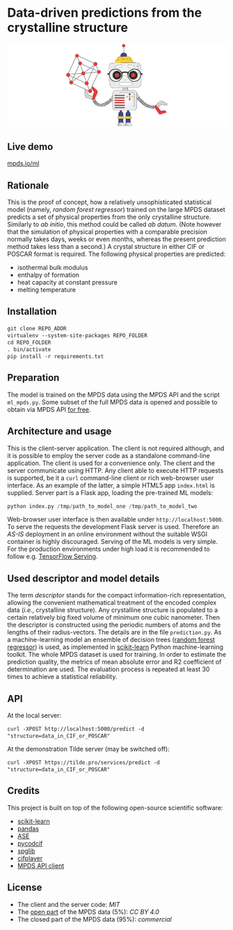 Data-driven predictions from the crystalline structure
======

![Materials simulations ab datum](https://raw.githubusercontent.com/mpds-io/mpds-ml-labs/master/crystallographer_mpds_cc_by_40.png "Materials simulation ab datum")

Live demo
------

[mpds.io/ml](https://mpds.io/ml)

Rationale
------

This is the proof of concept, how a relatively unsophisticated statistical model (namely, _random forest regressor_) trained on the large MPDS dataset predicts a set of physical properties from the only crystalline structure. Similarly to _ab initio_, this method could be called _ab datum_. (Note however that the simulation of physical properties with a comparable precision normally takes days, weeks or even months, whereas the present prediction method takes less than a second.) A crystal structure in either CIF or POSCAR format is required. The following physical properties are predicted:

- isothermal bulk modulus
- enthalpy of formation
- heat capacity at constant pressure
- melting temperature

Installation
------

```shell
git clone REPO_ADDR
virtualenv --system-site-packages REPO_FOLDER
cd REPO_FOLDER
. bin/activate
pip install -r requirements.txt
```

Preparation
------

The model is trained on the MPDS data using the MPDS API and the script `ml_mpds.py`. Some subset of the full MPDS data is opened and possible to obtain via MPDS API [for free](https://mpds.io/open-data-api).

Architecture and usage
------

This is the client-server application. The client is not required although, and it is possible to employ the server code as a standalone command-line application. The client is used for a convenience only. The client and the server communicate using HTTP. Any client able to execute HTTP requests is supported, be it a `curl` command-line client or rich web-browser user interface. As an example of the latter, a simple HTML5 app `index.html` is supplied. Server part is a Flask app, loading the pre-trained ML models:

```python
python index.py /tmp/path_to_model_one /tmp/path_to_model_two
```

Web-browser user interface is then available under `http://localhost:5000`. To serve the requests the development Flask server is used. Therefore an _AS-IS_ deployment in an online environment without the suitable WSGI container is highly discouraged. Serving of the ML models is very simple. For the production environments under high load it is recommended to follow e.g. [TensorFlow Serving](https://www.tensorflow.org/serving).


Used descriptor and model details
------

The term _descriptor_ stands for the compact information-rich representation, allowing the convenient mathematical treatment of the encoded complex data (_i.e._, crystalline structure). Any crystalline structure is populated to a certain relatively big fixed volume of minimum one cubic nanometer. Then the descriptor is constructed using the periodic numbers of atoms and the lengths of their radius-vectors. The details are in the file `prediction.py`. As a machine-learning model an ensemble of decision trees ([random forest regressor](http://scikit-learn.org/stable/modules/ensemble.html)) is used, as implemented in [scikit-learn](http://scikit-learn.org) Python machine-learning toolkit. The whole MPDS dataset is used for training. In order to estimate the prediction quality, the metrics of mean absolute error and R2 coefficient of determination are used. The evaluation process is repeated at least 30 times to achieve a statistical reliability.

API
------

At the local server:

```shell
curl -XPOST http://localhost:5000/predict -d "structure=data_in_CIF_or_POSCAR"
```

At the demonstration Tilde server (may be switched off):

```shell
curl -XPOST https://tilde.pro/services/predict -d "structure=data_in_CIF_or_POSCAR"
```

Credits
------

This project is built on top of the following open-source scientific software:

- [scikit-learn](http://scikit-learn.org)
- [pandas](https://pandas.pydata.org)
- [ASE](https://wiki.fysik.dtu.dk/ase)
- [pycodcif](http://wiki.crystallography.net/cod-tools/CIF-parser)
- [spglib](https://atztogo.github.io/spglib)
- [cifplayer](http://tilde-lab.github.io/player.html)
- [MPDS API client](http://developer.mpds.io)

License
------

- The client and the server code: *MIT*
- The [open part](https://mpds.io/open-data-api) of the MPDS data (5%): *CC BY 4.0*
- The closed part of the MPDS data (95%): *commercial*
